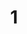 ---
pid: pt176
title: '1'
location_transcription: Heat 30th N Liberty
coordinates: "[-75.141656409235, 39.965641899484]"
zipcode: 
gen_neighborhood: 
neighborhood: 
outside_phl: 
age: 
age_range: 
instagram: 
image_file_name: pt_176.jpg
proposal_transcription: |-
  -Rebuild-Pier
  Transport Monument
  ReBuilding of city monuments
topic: Unknown
topic_summary: '0'
type: Other No Form
keywords_other: rebuild, transport, pier
credit: 
image_labels: 
twitter: 
facebook: 
permalink: "/monuments/pt176/"
layout: item-page
---
